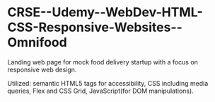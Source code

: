 # CRSE--Udemy--WebDev-HTML-CSS-Responsive-Websites--Omnifood

Landing web page for mock food delivery startup with a focus on responsive web design.

Utilized: semantic HTML5 tags for accessibility, CSS including media queries, Flex and CSS Grid, JavaScript(for DOM manipulations).
